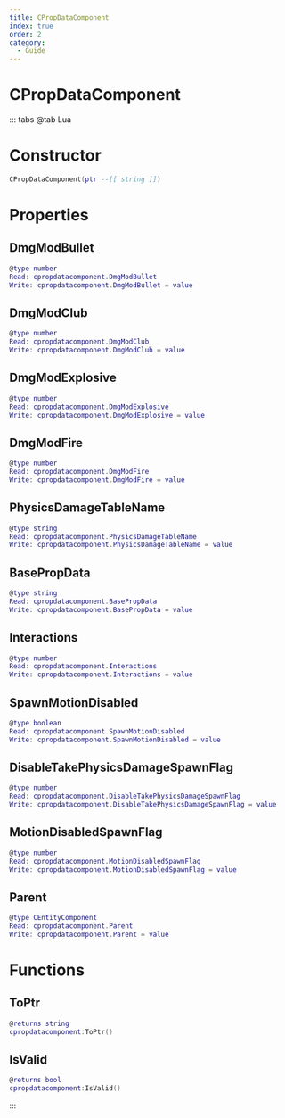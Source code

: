 ```yaml
---
title: CPropDataComponent
index: true
order: 2
category:
  - Guide
---
```


# CPropDataComponent

::: tabs
@tab Lua
# Constructor
```lua
CPropDataComponent(ptr --[[ string ]])
```
# Properties
## DmgModBullet 
```lua
@type number
Read: cpropdatacomponent.DmgModBullet
Write: cpropdatacomponent.DmgModBullet = value
```
## DmgModClub 
```lua
@type number
Read: cpropdatacomponent.DmgModClub
Write: cpropdatacomponent.DmgModClub = value
```
## DmgModExplosive 
```lua
@type number
Read: cpropdatacomponent.DmgModExplosive
Write: cpropdatacomponent.DmgModExplosive = value
```
## DmgModFire 
```lua
@type number
Read: cpropdatacomponent.DmgModFire
Write: cpropdatacomponent.DmgModFire = value
```
## PhysicsDamageTableName 
```lua
@type string
Read: cpropdatacomponent.PhysicsDamageTableName
Write: cpropdatacomponent.PhysicsDamageTableName = value
```
## BasePropData 
```lua
@type string
Read: cpropdatacomponent.BasePropData
Write: cpropdatacomponent.BasePropData = value
```
## Interactions 
```lua
@type number
Read: cpropdatacomponent.Interactions
Write: cpropdatacomponent.Interactions = value
```
## SpawnMotionDisabled 
```lua
@type boolean
Read: cpropdatacomponent.SpawnMotionDisabled
Write: cpropdatacomponent.SpawnMotionDisabled = value
```
## DisableTakePhysicsDamageSpawnFlag 
```lua
@type number
Read: cpropdatacomponent.DisableTakePhysicsDamageSpawnFlag
Write: cpropdatacomponent.DisableTakePhysicsDamageSpawnFlag = value
```
## MotionDisabledSpawnFlag 
```lua
@type number
Read: cpropdatacomponent.MotionDisabledSpawnFlag
Write: cpropdatacomponent.MotionDisabledSpawnFlag = value
```
## Parent 
```lua
@type CEntityComponent
Read: cpropdatacomponent.Parent
Write: cpropdatacomponent.Parent = value
```
# Functions
## ToPtr
```lua
@returns string
cpropdatacomponent:ToPtr()
```
## IsValid
```lua
@returns bool
cpropdatacomponent:IsValid()
```

:::